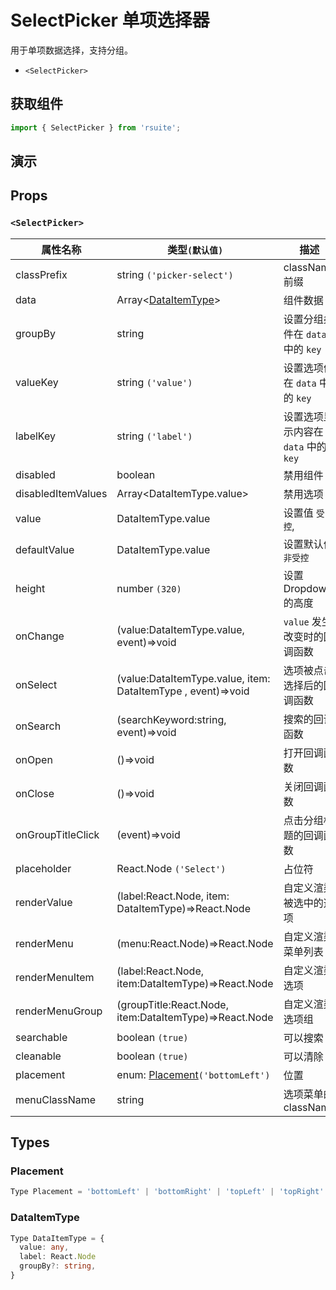 # SelectPicker 单项选择器

用于单项数据选择，支持分组。

* `<SelectPicker>`

## 获取组件

```js
import { SelectPicker } from 'rsuite';
```

## 演示

<!--{demo}-->

## Props

### `<SelectPicker>`

| 属性名称           | 类型`(默认值)`                                               | 描述                                 |
| ------------------ | ------------------------------------------------------------ | ------------------------------------ |
| classPrefix        | string `('picker-select')`                                   | className 前缀                       |
| data               | Array&lt;[DataItemType](#DataItemType)&gt;                   | 组件数据                             |
| groupBy            | string                                                       | 设置分组条件在 `data` 中的 `key`     |
| valueKey           | string `('value')`                                           | 设置选项值在 `data` 中的 `key`       |
| labelKey           | string `('label')`                                           | 设置选项显示内容在 `data` 中的 `key` |
| disabled           | boolean                                                      | 禁用组件                             |
| disabledItemValues | Array&lt;DataItemType.value&gt;                              | 禁用选项                             |
| value              | DataItemType.value                                           | 设置值 `受控`,                       |
| defaultValue       | DataItemType.value                                           | 设置默认值 `非受控`                  |
| height             | number `(320)`                                               | 设置 Dropdown 的高度                 |
| onChange           | (value:DataItemType.value, event)=>void                      | `value` 发生改变时的回调函数         |
| onSelect           | (value:DataItemType.value, item: DataItemType , event)=>void | 选项被点击选择后的回调函数           |
| onSearch           | (searchKeyword:string, event)=>void                          | 搜索的回调函数                       |
| onOpen             | ()=>void                                                     | 打开回调函数                         |
| onClose            | ()=>void                                                     | 关闭回调函数                         |
| onGroupTitleClick  | (event)=>void                                                | 点击分组标题的回调函数               |
| placeholder        | React.Node `('Select')`                                      | 占位符                               |
| renderValue        | (label:React.Node, item: DataItemType)=>React.Node           | 自定义渲染被选中的选项               |
| renderMenu         | (menu:React.Node)=>React.Node                                | 自定义渲染菜单列表                   |
| renderMenuItem     | (label:React.Node, item:DataItemType)=>React.Node            | 自定义渲染选项                       |
| renderMenuGroup    | (groupTitle:React.Node, item:DataItemType)=>React.Node       | 自定义渲染选项组                     |
| searchable         | boolean `(true)`                                             | 可以搜索                             |
| cleanable          | boolean `(true)`                                             | 可以清除                             |
| placement          | enum: [Placement](#Placement)`('bottomLeft')`                | 位置                                 |
| menuClassName      | string                                                       | 选项菜单的 className                 |

## Types

### Placement

```ts
Type Placement = 'bottomLeft' | 'bottomRight' | 'topLeft' | 'topRight' | 'leftTop' | 'rightTop' | 'leftBottom' | 'rightBottom';
```

### DataItemType

```ts
Type DataItemType = {
  value: any,
  label: React.Node
  groupBy?: string,
}
```
